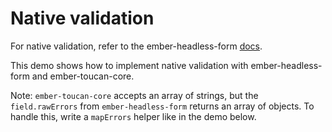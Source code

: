 # Native validation

For native validation, refer to the ember-headless-form [docs](https://ember-headless-form.pages.dev/docs/validation/native).

This demo shows how to implement native validation with ember-headless-form and ember-toucan-core.

Note: `ember-toucan-core` accepts an array of strings, but the `field.rawErrors` from `ember-headless-form` returns an array of objects. To handle this, write a `mapErrors` helper like in the demo below.

